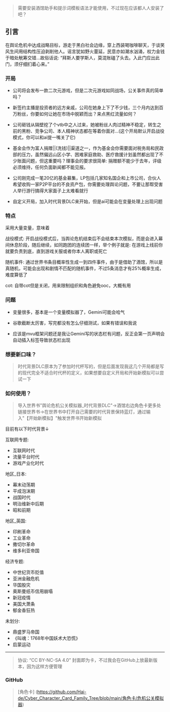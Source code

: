> 需要安装酒馆助手和提示词模板语法才能使用，不过现在应该都人人安装了吧？

## 引言

在舆论危机中达成战略目标，游走于黑白社会边缘，穿上西装喝咖啡聊天，于谈笑风生间用结构性压迫剥削他人。谣言犹如野火蔓延，民意亦如潮水汹涌，权力金钱于暗处觥筹交错...故俗话说: “拜斯人要学斯人，莫混账磕了头去。入此门应出此门，须仔细扪着心来。”

### 开局
- 公司将会发布一款二次元游戏，但是二次元游戏如同战场，公关事件真的简单吗？
- 新签约主播是投资者的远方亲戚，公司在她身上下了不少钱，三个月内达到百万粉丝，你要如何让她在市场中脱颖而出？来点黑红流量如何？
- 公司砸钱从隔壁挖了个vtb中之人过来，她被粉丝人肉过精神不稳定，转生之前的黑粉、竞争公司、本人精神状态都在等着你面对...(这个开局默认开启战役模式，你可以和ai提一嘴关了它)
- 基金会作为富人捐赠||(洗钱)||渠道之一，作为基金会你需要面对税务局和民政部的压力，虽然偏远山区小学、困难家庭救助、医疗救援计划虽然都出现了不少账面问题，但这重要吗？理事会的要求很简单: 捐赠额不能少于去年，评级必须维持，任何负面新闻都不能见报。

- 公司刚完成一笔20亿的基金募集，LP包括几家知名国企和上市公司，合伙人希望收购一家P2P平台的不良资产包，你需要处理舆论问题，不要让那帮受害人举行游行搞得大家面子上太难看就行

- 自定义开局，加入时代背景DLC来开始，但是ai可能会在变量处理上出现问题

### 特点

采用大量变量，意味着

战役模式: 开启战役模式后，当舆论危机结束后不会结束本次模拟，而是会进入幕间休息阶段，随后继续，如同跑团的连续团一样，举个例子就是: 在游戏上线前你就要负责到底，直到游戏关服或者你本人离职或死亡

随机事件: 通过世界书条目概率性生成一到四件事件，由于是借助了酒馆，所以是真随机，可能会出现和剧情不匹配的随机事件，不过5条消息才有25%概率生成，难度算低了

cot: 自带cot但是关闭，用来限制组织和角色避免ooc，大概有用

### 问题

- 变量很多，基本是一个变量模拟器了，Gemini可能会哈气

- 谷歌截断太厉害，写完都没有怎么仔细测试，如果有错误和我说

- 应该是mvu框架问题还是我让Gemini写的状态栏有问题，反正会第一页声明会自动插入<StatusPlaceHolderImpl/>标签导致状态栏出现

### 想要新口味？

> 时代背景DLC原本为了参加时代杯写的，但是后面发现我这几个开局都是写的现代完全不适合时代杯的定义，如果想要自定义开局和开始新模拟可以尝试一下

### 如何使用？

> 导入世界书"舆论危机公关模拟器_时代背景DLC"→酒馆右边角色卡更多处链接世界书→在世界书中打开自己需要的时代背景保持蓝灯，通过输入"【开始新模拟】"触发世界书开始新模拟

目前有以下时代背景↓

互联网专题: 

- 互联网时代
- 流量平台时代
- 游戏产业化时代

地区_日本:

- 幕末动荡期
- 平成泡沫期
- 战国时代
- 明治维新中后期
- 昭和前期

地区_英国:

- 印刷革命
- 工业革命
- 撒切尔革命
- 维多利亚帝国

经济专题: 

- 中世纪货币贬值
- 亚洲金融危机
- 华国股灾
- 奥斯曼纸币信用崩塌
- 新冠疫情
- 美国大萧条
- 郁金香狂热

未划分: 

- 鼎盛罗马帝国
- 《叫魂：1768年中国妖术大恐慌》
- 启蒙运动

---
> 协议: “CC BY-NC-SA 4.0”
> 封面即为卡，不过我会在GitHub上放最新版本，因为这样方便管理
### GitHub
> [角色卡] (https://github.com/Hai-de/Cyber_Character_Card_Family_Tree/blob/main/角色卡/危机公关模拟器)
